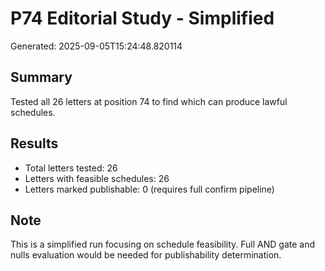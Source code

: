 # P74 Editorial Study - Simplified

Generated: 2025-09-05T15:24:48.820114

## Summary
Tested all 26 letters at position 74 to find which can produce lawful schedules.

## Results
- Total letters tested: 26
- Letters with feasible schedules: 26
- Letters marked publishable: 0 (requires full confirm pipeline)

## Note
This is a simplified run focusing on schedule feasibility.
Full AND gate and nulls evaluation would be needed for publishability determination.
